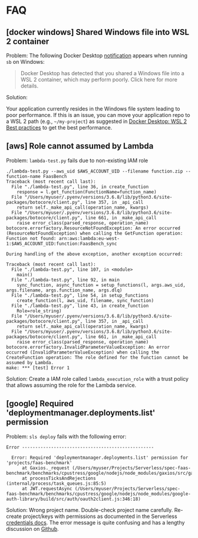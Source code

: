 # FAQ

## [docker windows] Shared Windows file into WSL 2 container

Problem: The following Docker Desktop [notification](https://stackoverflow.com/questions/64484579/docker-desktop-filesharing-notification-about-poor-performance) appears when running `sb` on Windows:

> Docker Desktop has detected that you shared a Windows file into a WSL 2 container, which may perform poorly. Click here for more details.

Solution:

Your application currently resides in the Windows file system leading to poor performance.
If this is an issue, you can move your application repo to a WSL 2 path (e.g., `~/my-project`)
as suggested in [Docker Desktop: WSL 2 Best practices](https://www.docker.com/blog/docker-desktop-wsl-2-best-practices/) to get the best performance.

## [aws] Role cannot assumed by Lambda

Problem: `lambda-test.py` fails due to non-existing IAM role

```none
./lambda-test.py --aws_uid $AWS_ACCOUNT_UID --filename function.zip --function-name FaasBench
Traceback (most recent call last):
  File "./lambda-test.py", line 36, in create_function
    response = l.get_function(FunctionName=function_name)
  File "/Users/myuser/.pyenv/versions/3.6.8/lib/python3.6/site-packages/botocore/client.py", line 357, in _api_call
    return self._make_api_call(operation_name, kwargs)
  File "/Users/myuser/.pyenv/versions/3.6.8/lib/python3.6/site-packages/botocore/client.py", line 661, in _make_api_call
    raise error_class(parsed_response, operation_name)
botocore.errorfactory.ResourceNotFoundException: An error occurred (ResourceNotFoundException) when calling the GetFunction operation: Function not found: arn:aws:lambda:eu-west-1:$AWS_ACCOUNT_UID:function:FaasBench_sync

During handling of the above exception, another exception occurred:

Traceback (most recent call last):
  File "./lambda-test.py", line 107, in <module>
    main()
  File "./lambda-test.py", line 92, in main
    sync_function, async_function = setup_functions(l, args.aws_uid, args.filename, args.function_name, args.dlq)
  File "./lambda-test.py", line 54, in setup_functions
    create_function(l, aws_uid, filename, sync_function)
  File "./lambda-test.py", line 43, in create_function
    Role=role_string)
  File "/Users/myuser/.pyenv/versions/3.6.8/lib/python3.6/site-packages/botocore/client.py", line 357, in _api_call
    return self._make_api_call(operation_name, kwargs)
  File "/Users/myuser/.pyenv/versions/3.6.8/lib/python3.6/site-packages/botocore/client.py", line 661, in _make_api_call
    raise error_class(parsed_response, operation_name)
botocore.errorfactory.InvalidParameterValueException: An error occurred (InvalidParameterValueException) when calling the CreateFunction operation: The role defined for the function cannot be assumed by Lambda.
make: *** [test] Error 1
```

Solution: Create a IAM role called `lambda_execution_role` with a trust policy that allows assuming the role for the Lambda service.

## [google] Required 'deploymentmanager.deployments.list' permission

Problem: `sls deploy` fails with the following error:

```none
Error --------------------------------------------------

  Error: Required 'deploymentmanager.deployments.list' permission for 'projects/faas-benchmark'
      at Gaxios._request (/Users/myuser/Projects/Serverless/spec-faas-benchmark/benchmarks/cpustress/google/nodejs/node_modules/gaxios/src/gaxios.ts:109:15)
      at processTicksAndRejections (internal/process/task_queues.js:85:5)
      at JWT.requestAsync (/Users/myuser/Projects/Serverless/spec-faas-benchmark/benchmarks/cpustress/google/nodejs/node_modules/google-auth-library/build/src/auth/oauth2client.js:346:18)
```

Solution: Wrong project name. Double-check project name carefully.
Re-create project/keys with permissions as documented in the Serverless [credentials docs](https://serverless.com/framework/docs/providers/google/guide/credentials/).
The error message is quite confusing and has a lengthy discussion on [Github](https://github.com/serverless/serverless-google-cloudfunctions/issues/52).
